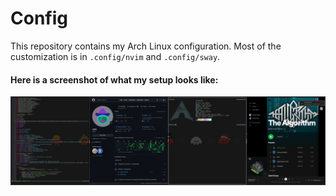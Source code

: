 # Config
This repository contains my Arch Linux configuration. Most of the customization is in `.config/nvim` and `.config/sway`.

#### Here is a screenshot of what my setup looks like:
![screenshot](screenshot.png)
